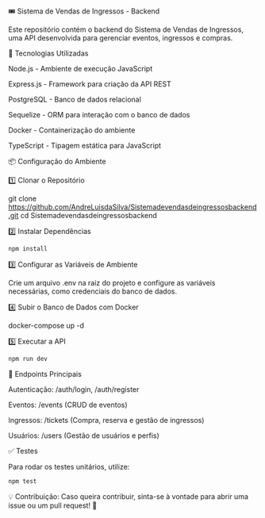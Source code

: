 🎟 Sistema de Vendas de Ingressos - Backend

Este repositório contém o backend do Sistema de Vendas de Ingressos, uma API desenvolvida para gerenciar eventos, ingressos e compras.

🚀 Tecnologias Utilizadas

Node.js - Ambiente de execução JavaScript

Express.js - Framework para criação da API REST

PostgreSQL - Banco de dados relacional

Sequelize - ORM para interação com o banco de dados

Docker - Containerização do ambiente

TypeScript - Tipagem estática para JavaScript

📦 Configuração do Ambiente

1️⃣ Clonar o Repositório

git clone https://github.com/AndreLuisdaSilva/Sistemadevendasdeingressosbackend.git
cd Sistemadevendasdeingressosbackend

2️⃣ Instalar Dependências
```bash
npm install
```
3️⃣ Configurar as Variáveis de Ambiente

Crie um arquivo .env na raiz do projeto e configure as variáveis necessárias, como credenciais do banco de dados.

4️⃣ Subir o Banco de Dados com Docker

docker-compose up -d

5️⃣ Executar a API
```bash
npm run dev
```
📌 Endpoints Principais

Autenticação: /auth/login, /auth/register

Eventos: /events (CRUD de eventos)

Ingressos: /tickets (Compra, reserva e gestão de ingressos)

Usuários: /users (Gestão de usuários e perfis)

✅ Testes

Para rodar os testes unitários, utilize:
```bash
npm test
```

💡 Contribuição: Caso queira contribuir, sinta-se à vontade para abrir uma issue ou um pull request! 🚀
